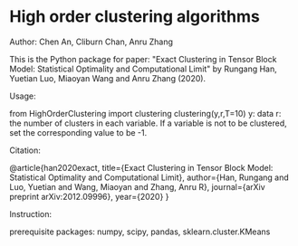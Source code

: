 High order clustering algorithms
========

Author: Chen An, Cliburn Chan, Anru Zhang

This is the Python package for paper: "Exact Clustering in Tensor Block Model: Statistical Optimality and Computational Limit" by Rungang Han, Yuetian Luo, Miaoyan Wang and Anru Zhang (2020).

Usage:

from HighOrderClustering import clustering
clustering(y,r,T=10)
y: data
r: the number of clusters in each variable. If a variable is not to be clustered, set the corresponding value to be -1.


Citation:

@article{han2020exact, title={Exact Clustering in Tensor Block Model: Statistical Optimality and Computational Limit}, author={Han, Rungang and Luo, Yuetian and Wang, Miaoyan and Zhang, Anru R}, journal={arXiv preprint arXiv:2012.09996}, year={2020} }


Instruction:

prerequisite packages: numpy, scipy, pandas, sklearn.cluster.KMeans